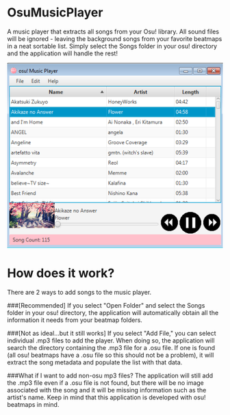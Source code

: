 # OsuMusicPlayer
A music player that extracts all songs from your Osu! library. All sound files will be ignored - leaving the background songs from your favorite beatmaps in a neat sortable list. Simply select the Songs folder in your osu! directory and the application will handle the rest!

![Alt text](/screenshots/appScreenshot.png?raw=true "Screenshot of application")

# How does it work?
There are 2 ways to add songs to the music player.

###[Recommended]
If you select "Open Folder" and select the Songs folder in your osu! directory, the application will automatically obtain all the information it needs from your beatmap folders.

###[Not as ideal...but it still works]
If you select "Add File," you can select individual .mp3 files to add the player. When doing so, the application will search the directory containing the .mp3 file for a .osu file. If one is found (all osu! beatmaps have a .osu file so this should not be a problem), it will extract the song metadata and populate the list with that data.

###What if I want to add non-osu mp3 files?
The application will still add the .mp3 file even if a .osu file is not found, but there will be no image associated with the song and it will be missing information such as the artist's name. Keep in mind that this application is developed with osu! beatmaps in mind.
